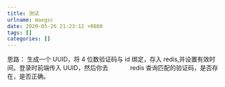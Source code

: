 ```yaml
---
title: 测试
urlname: maegsc
date: 2020-05-26 21:23:12 +0800
tags: []
categories: []
---
```


思路：
生成一个 UUID，将 4 位数验证码与 id 绑定，存入 redis,并设置有效时间。登录时前端传入 UUID，然后你去             redis 查询匹配的验证码，是否存在，是否正确。
